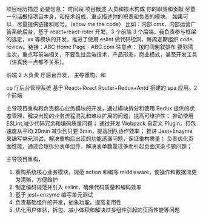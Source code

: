 项目经历描述
必要信息：
时间段 项目概述 人员和技术构成 你的职责和贡献
尽量一句话概括项目本身，和技术组成，重点描述你的职责和负责的模块。
如果可以，尽量提供链接和账号。（show me the code）
比如：内部 cms，内部运营广告系统后台，基于 react+react-roter 开发。3 个前端 3 个后端，我负责参与框架的选定，xx 等模块的开发，推进了使用 eslint 做代码检测，每周定期组织 code review。链接：ABC Home Page - ABC.com
注意点：
按时间倒叙排布
要划清主次，重点写前端相关，不要乱扯后端技术，产品形态，商业模式，甚至开发工具（讲真我一点都不关系）。

前端 2 人负责 厅后台开发，
主导重构，和

cp 厅后台管理系统 基于 React+React Router+Redux+Antd 搭建的 spa 应用。2 个前端

主导项目重构和负责核心业务模块的开发，通过模块拆分和使用 Redux 提供的状态管理，解决出现的业务流程混乱和难以扩展的问题，提高可维护性；
推动使用 ESLint,减少代码冗余和编码质量问题；
通过开发 Webpack 自定义 Plugin，打包速度从平均 20min 减少到只要 3min，提高团队协作效率；
推进 Jest+Enzyme 来编写单元测试，解决重构后出现的功能遗漏问题，保证重构质量；
负责优化页面性能，通过合理拆分表单组件，解决表单数量过多而引起页面渲染卡顿问题；

主导项目重构，

1. 重构系统核心业务模块，规范 action 和编写 middleware，使操作和数据流更为清晰，方便维护
2. 制定编码规范并引入 eslint，确保代码质量和编码效率
3. 基于 jest+enzyme 编写单元测试
4. 负责基础组件的开发，抽象功能，提高复用性
5. 优化用户体验，拆包、减小体积和解决过多组件引起的页面性能等问题

